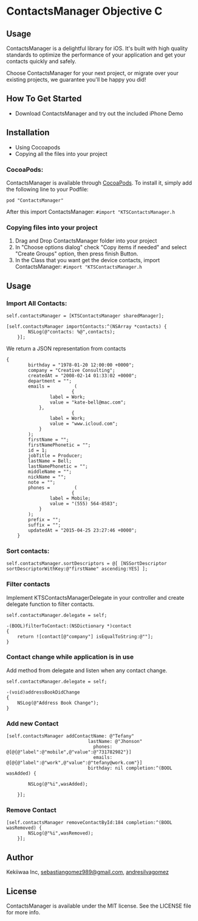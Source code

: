 # ContactsManager Objective C

## Usage

ContactsManager is a delightful library for iOS. It's built with high quality standards to optimize the performance of your application and get your contacts quickly and safely.

Choose ContactsManager for your next project, or migrate over your existing projects, we guarantee you'll be happy you did!

## How To Get Started

* Download ContactsManager and try out the included iPhone Demo

## Installation

* Using Cocoapods
* Copying all the files into your project

### CocoaPods:
ContactsManager is available through [CocoaPods](http://cocoapods.org). To install
it, simply add the following line to your Podfile:

    pod "ContactsManager"

After this import ContactsManager: 
```#import "KTSContactsManager.h```

### Copying files into your project

1. Drag and Drop ContactsManager folder into your project
2. In "Choose options dialog" check "Copy items if needed" and select "Create Groups" option, then press finish Button.
3. In the Class that you want get the device contacts, import ContactsManager: 
```#import "KTSContactsManager.h```

## Usage

### Import All Contacts:
```
self.contactsManager = [KTSContactsManager sharedManager];

[self.contactsManager importContacts:^(NSArray *contacts) {
        NSLog(@"contacts: %@",contacts);
    }];
```

We return a JSON representation from contacts

```
{
        birthday = "1978-01-20 12:00:00 +0000";
        company = "Creative Consulting";
        createdAt = "2008-02-14 01:33:02 +0000";
        department = "";
        emails =         (
                        {
                label = Work;
                value = "kate-bell@mac.com";
            },
                        {
                label = Work;
                value = "www.icloud.com";
            }
        );
        firstName = "";
        firstNamePhonetic = "";
        id = 1;
        jobTitle = Producer;
        lastName = Bell;
        lastNamePhonetic = "";
        middleName = "";
        nickName = "";
        note = "";
        phones =         (
                        {
                label = Mobile;
                value = "(555) 564-8583";
            }
        );
        prefix = "";
        suffix = "";
        updatedAt = "2015-04-25 23:27:46 +0000";
    }
```
### Sort contacts:

```
self.contactsManager.sortDescriptors = @[ [NSSortDescriptor sortDescriptorWithKey:@"firstName" ascending:YES] ];
```

### Filter contacts
Implement KTSContactsManagerDelegate in your controller and create delegate function to filter contacts.

```
self.contactsManager.delegate = self;

-(BOOL)filterToContact:(NSDictionary *)contact
{
    return ![contact[@"company"] isEqualToString:@""];
}
```

### Contact change while application is in use
Add method from delegate and listen when any contact change.

```
self.contactsManager.delegate = self;

-(void)addressBookDidChange
{
    NSLog(@"Address Book Change");
}
```

### Add new Contact
```
[self.contactsManager addContactName: @"Tefany"
                              lastName: @"Jhonson"
                                phones: @[@{@"label":@"mobile",@"value":@"731782982"}]
                                emails: @[@{@"label":@"work",@"value":@"tefany@work.com"}]
                              birthday: nil completion:^(BOOL wasAdded) {
                                  
        NSLog(@"%i",wasAdded);
                                  
    }];
```

### Remove Contact
```
[self.contactsManager removeContactById:184 completion:^(BOOL wasRemoved) {
        NSLog(@"%i",wasRemoved);
    }];
```

## Author

Kekiiwaa Inc, 
sebastiangomez989@gmail.com,
[andresilvagomez](https://github.com/andresilvagomez)

## License

ContactsManager is available under the MIT license. See the LICENSE file for more info.


